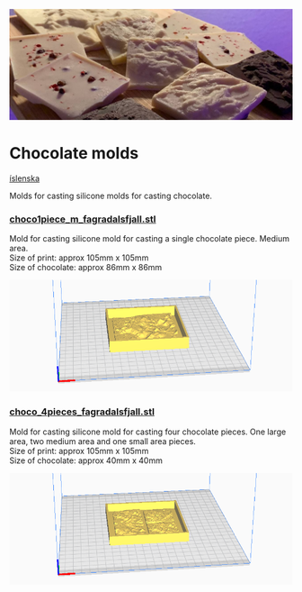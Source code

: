 ![](../images/chocolates_b.jpg)

# Chocolate molds
[íslenska](README_IS.md)

Molds for casting silicone molds for casting chocolate.

### [choco1piece_m_fagradalsfjall.stl](choco1piece_m_fagradalsfjall.stl)

Mold for casting silicone mold for casting a single chocolate
piece. Medium area.  
Size of print: approx 105mm x 105mm    
Size of chocolate: approx 86mm x 86mm

[![](../images/choco1piece_m_fagradalsfjall_stl.png)](choco1piece_m_fagradalsfjall.stl)

### [choco_4pieces_fagradalsfjall.stl](choco_4pieces_fagradalsfjall.stl)

Mold for casting silicone mold for casting four chocolate pieces. One large area, two medium area and one small area pieces.  
Size of print: approx 105mm x 105mm     
Size of chocolate: approx 40mm x 40mm

[![](../images/choco_4pieces_fagradalsfjall_stl.png)](choco_4pieces_fagradalsfjall.stl)
